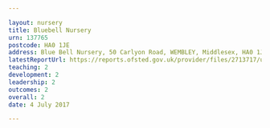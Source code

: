 ```yaml
---

layout: nursery
title: Bluebell Nursery
urn: 137765
postcode: HA0 1JE
address: Blue Bell Nursery, 50 Carlyon Road, WEMBLEY, Middlesex, HA0 1JE
latestReportUrl: https://reports.ofsted.gov.uk/provider/files/2713717/urn/137765.pdf
teaching: 2
development: 2
leadership: 2
outcomes: 2
overall: 2
date: 4 July 2017

---
```

